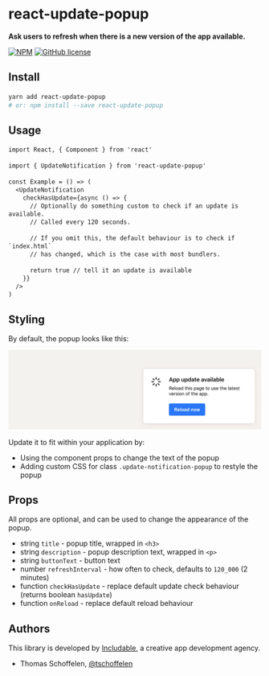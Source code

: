 # react-update-popup

**Ask users to refresh when there is a new version of the app available.**

[![NPM](https://img.shields.io/npm/v/react-update-popup.svg)](https://www.npmjs.com/package/react-update-popup)
[![GitHub license](https://img.shields.io/github/license/flexible-agency/react-update-popup.svg)](https://github.com/flexible-agency/react-update-popup/blob/master/LICENSE)

## Install

```bash
yarn add react-update-popup
# or: npm install --save react-update-popup
```

## Usage

```tsx
import React, { Component } from 'react'

import { UpdateNotification } from 'react-update-popup'

const Example = () => (
  <UpdateNotification
    checkHasUpdate={async () => {
      // Optionally do something custom to check if an update is available.
      // Called every 120 seconds.

      // If you omit this, the default behaviour is to check if `index.html`
      // has changed, which is the case with most bundlers.

      return true // tell it an update is available
    }}
  />
)
```

## Styling

By default, the popup looks like this:

![Example](.github/example.png)

Update it to fit within your application by:

- Using the component props to change the text of the popup
- Adding custom CSS for class `.update-notification-popup` to restyle the popup

## Props

All props are optional, and can be used to change the appearance of the popup.

- string `title` - popup title, wrapped in `<h3>`
- string `description` - popup description text, wrapped in `<p>`
- string `buttonText` - button text
- number `refreshInterval` - how often to check, defaults to `120_000` (2 minutes)
- function `checkHasUpdate` - replace default update check behaviour (returns boolean `hasUpdate`)
- function `onReload` - replace default reload behaviour

## Authors

This library is developed by [Includable](https://includable.com), a creative app development agency.

- Thomas Schoffelen, [@tschoffelen](https://twitter.com/tschoffelen)
